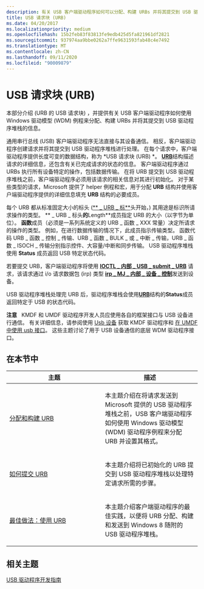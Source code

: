 ```yaml
---
description: 有关 USB 客户端驱动程序如何可以分配、构建 URBs 并将其提交到 USB 驱动程序堆栈的信息。
title: USB 请求块 (URB)
ms.date: 04/20/2017
ms.localizationpriority: medium
ms.openlocfilehash: 15b2feb83f83813fe9edb425d5fa821961df2821
ms.sourcegitcommit: 937974aa9bbe0262a7ffe9631593fab48c4e7492
ms.translationtype: MT
ms.contentlocale: zh-CN
ms.lasthandoff: 09/11/2020
ms.locfileid: "90009879"
---
```

# <a name="usb-request-blocks-urbs"></a>USB 请求块 (URB)


本部分介绍 (URB 的 USB 请求块) ，并提供有关 USB 客户端驱动程序如何使用 Windows 驱动模型 (WDM) 例程来分配、构建 URBs 并将其提交到 USB 驱动程序堆栈的信息。

通用串行总线 (USB) 客户端驱动程序无法直接与其设备通信。 相反，客户端驱动程序创建请求并将其提交到 USB 驱动程序堆栈进行处理。 在每个请求中，客户端驱动程序提供长度可变的数据结构，称为 *USB 请求块 (URB) *。 [**URB**](/windows-hardware/drivers/ddi/usb/ns-usb-_urb)结构描述请求的详细信息，还包含有关已完成请求的状态的信息。 客户端驱动程序通过 URBs 执行所有设备特定的操作，包括数据传输。 在将 URB 提交到 USB 驱动程序堆栈之前，客户端驱动程序必须用该请求的相关信息对其进行初始化。 对于某些类型的请求，Microsoft 提供了 helper 例程和宏，用于分配 **URB** 结构并使用客户端驱动程序提供的详细信息填充 **URB** 结构的必要成员。

每个 URB 都从标准固定大小的标头 ([** \_ URB \_ 标**](/windows-hardware/drivers/ddi/usb/ns-usb-_urb_header)头开始，) 其用途是标识所请求操作的类型。 ** \_ URB \_ 标头**的**Length**成员指定 URB 的大小（以字节为单位）。 **函数**成员（必须是一系列系统定义的 URB \_ 函数 \_ XXX 常量）决定所请求的操作的类型。 例如，在进行数据传输的情况下，此成员指示传输类型。 函数代码 URB \_ 函数 \_ 控制 \_ 传输、URB \_ 函数 \_ BULK \_ 或 \_ 中断 \_ 传输，URB \_ 函数 \_ ISOCH \_ 传输分别指示控件、大容量/中断和同步传输。 USB 驱动程序堆栈使用 **Status** 成员返回 USB 特定状态代码。

若要提交 URB，客户端驱动程序将使用 [**IOCTL \_ 内部 \_ USB \_ submit \_ URB**](/windows-hardware/drivers/ddi/usbioctl/ni-usbioctl-ioctl_internal_usb_submit_urb) 请求，该请求通过 i/o 请求数据包 (irp) 类型 [**irp \_ MJ \_ 内部 \_ 设备 \_ 控制**](../kernel/irp-mj-internal-device-control.md)发送到设备。

USB 驱动程序堆栈处理完 URB 后，驱动程序堆栈会使用[**URB**](/windows-hardware/drivers/ddi/usb/ns-usb-_urb)结构的**Status**成员返回特定于 USB 的状态代码。

**注意**   KMDF 和 UMDF 驱动程序开发人员应使用各自的框架接口与 USB 设备进行通信。 有关详细信息，请参阅使用 [Usb 设备](../wdf/working-with-usb-devices.md) 获取 KMDF 驱动程序和 [在 UMDF 中使用 usb 接口](../wdf/working-with-usb-interfaces-in-umdf-1-x-drivers.md)。 这些主题讨论了用于 USB 设备通信的底层 WDM 驱动程序接口。

## <a name="in-this-section"></a>在本节中


<table>
<colgroup>
<col width="50%" />
<col width="50%" />
</colgroup>
<thead>
<tr class="header">
<th>主题</th>
<th>描述</th>
</tr>
</thead>
<tbody>
<tr class="odd">
<td><p><a href="how-to-add-xrb-support-for-client-drivers.md" data-raw-source="[Allocating and Building URBs](how-to-add-xrb-support-for-client-drivers.md)">分配和构建 URB</a></p></td>
<td><p>本主题介绍在将请求发送到 Microsoft 提供的 USB 驱动程序堆栈之前，USB 客户端驱动程序如何使用 Windows 驱动模型 (WDM) 驱动程序例程来分配 URB 并设置其格式。</p></td>
</tr>
<tr class="even">
<td><p><a href="send-requests-to-the-usb-driver-stack.md" data-raw-source="[How to Submit an URB](send-requests-to-the-usb-driver-stack.md)">如何提交 URB</a></p></td>
<td><p>本主题介绍将已初始化的 URB 提交到 USB 驱动程序堆栈以处理特定请求所需的步骤。</p></td>
</tr>
<tr class="odd">
<td><p><a href="usb-client-driver-contract-in-windows-8.md" data-raw-source="[Best Practices: Using URBs](usb-client-driver-contract-in-windows-8.md)">最佳做法：使用 URB</a></p></td>
<td><p>本主题介绍客户端驱动程序的最佳实践，以便将 URB 分配、构建和发送到 Windows 8 随附的 USB 驱动程序堆栈。</p></td>
</tr>
</tbody>
</table>

 

## <a name="related-topics"></a>相关主题
[USB 驱动程序开发指南](usb-driver-development-guide.md)